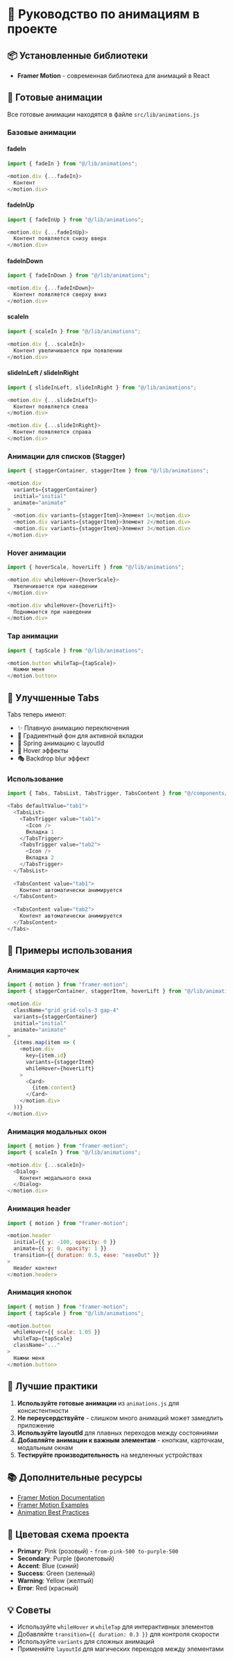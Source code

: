 # 🎨 Руководство по анимациям в проекте

## 📦 Установленные библиотеки

- **Framer Motion** - современная библиотека для анимаций в React

## 🎯 Готовые анимации

Все готовые анимации находятся в файле `src/lib/animations.js`

### Базовые анимации

#### fadeIn
```javascript
import { fadeIn } from "@/lib/animations";

<motion.div {...fadeIn}>
  Контент
</motion.div>
```

#### fadeInUp
```javascript
import { fadeInUp } from "@/lib/animations";

<motion.div {...fadeInUp}>
  Контент появляется снизу вверх
</motion.div>
```

#### fadeInDown
```javascript
import { fadeInDown } from "@/lib/animations";

<motion.div {...fadeInDown}>
  Контент появляется сверху вниз
</motion.div>
```

#### scaleIn
```javascript
import { scaleIn } from "@/lib/animations";

<motion.div {...scaleIn}>
  Контент увеличивается при появлении
</motion.div>
```

#### slideInLeft / slideInRight
```javascript
import { slideInLeft, slideInRight } from "@/lib/animations";

<motion.div {...slideInLeft}>
  Контент появляется слева
</motion.div>

<motion.div {...slideInRight}>
  Контент появляется справа
</motion.div>
```

### Анимации для списков (Stagger)

```javascript
import { staggerContainer, staggerItem } from "@/lib/animations";

<motion.div 
  variants={staggerContainer}
  initial="initial"
  animate="animate"
>
  <motion.div variants={staggerItem}>Элемент 1</motion.div>
  <motion.div variants={staggerItem}>Элемент 2</motion.div>
  <motion.div variants={staggerItem}>Элемент 3</motion.div>
</motion.div>
```

### Hover анимации

```javascript
import { hoverScale, hoverLift } from "@/lib/animations";

<motion.div whileHover={hoverScale}>
  Увеличивается при наведении
</motion.div>

<motion.div whileHover={hoverLift}>
  Поднимается при наведении
</motion.div>
```

### Tap анимации

```javascript
import { tapScale } from "@/lib/animations";

<motion.button whileTap={tapScale}>
  Нажми меня
</motion.button>
```

## 🎨 Улучшенные Tabs

Tabs теперь имеют:
- ✨ Плавную анимацию переключения
- 🎯 Градиентный фон для активной вкладки
- 🌊 Spring анимацию с layoutId
- 💫 Hover эффекты
- 🎭 Backdrop blur эффект

### Использование

```javascript
import { Tabs, TabsList, TabsTrigger, TabsContent } from "@/components/ui/tabs";

<Tabs defaultValue="tab1">
  <TabsList>
    <TabsTrigger value="tab1">
      <Icon />
      Вкладка 1
    </TabsTrigger>
    <TabsTrigger value="tab2">
      <Icon />
      Вкладка 2
    </TabsTrigger>
  </TabsList>
  
  <TabsContent value="tab1">
    Контент автоматически анимируется
  </TabsContent>
  
  <TabsContent value="tab2">
    Контент автоматически анимируется
  </TabsContent>
</Tabs>
```

## 🚀 Примеры использования

### Анимация карточек

```javascript
import { motion } from "framer-motion";
import { staggerContainer, staggerItem, hoverLift } from "@/lib/animations";

<motion.div 
  className="grid grid-cols-3 gap-4"
  variants={staggerContainer}
  initial="initial"
  animate="animate"
>
  {items.map(item => (
    <motion.div 
      key={item.id}
      variants={staggerItem}
      whileHover={hoverLift}
    >
      <Card>
        {item.content}
      </Card>
    </motion.div>
  ))}
</motion.div>
```

### Анимация модальных окон

```javascript
import { motion } from "framer-motion";
import { scaleIn } from "@/lib/animations";

<motion.div {...scaleIn}>
  <Dialog>
    Контент модального окна
  </Dialog>
</motion.div>
```

### Анимация header

```javascript
import { motion } from "framer-motion";

<motion.header
  initial={{ y: -100, opacity: 0 }}
  animate={{ y: 0, opacity: 1 }}
  transition={{ duration: 0.5, ease: "easeOut" }}
>
  Header контент
</motion.header>
```

### Анимация кнопок

```javascript
import { motion } from "framer-motion";
import { tapScale } from "@/lib/animations";

<motion.button
  whileHover={{ scale: 1.05 }}
  whileTap={tapScale}
  className="..."
>
  Нажми меня
</motion.button>
```

## 🎯 Лучшие практики

1. **Используйте готовые анимации** из `animations.js` для консистентности
2. **Не переусердствуйте** - слишком много анимаций может замедлить приложение
3. **Используйте layoutId** для плавных переходов между состояниями
4. **Добавляйте анимации к важным элементам** - кнопкам, карточкам, модальным окнам
5. **Тестируйте производительность** на медленных устройствах

## 📚 Дополнительные ресурсы

- [Framer Motion Documentation](https://www.framer.com/motion/)
- [Framer Motion Examples](https://www.framer.com/motion/examples/)
- [Animation Best Practices](https://web.dev/animations/)

## 🎨 Цветовая схема проекта

- **Primary**: Pink (розовый) - `from-pink-500 to-purple-500`
- **Secondary**: Purple (фиолетовый)
- **Accent**: Blue (синий)
- **Success**: Green (зеленый)
- **Warning**: Yellow (желтый)
- **Error**: Red (красный)

## 💡 Советы

- Используйте `whileHover` и `whileTap` для интерактивных элементов
- Добавляйте `transition={{ duration: 0.3 }}` для контроля скорости
- Используйте `variants` для сложных анимаций
- Применяйте `layoutId` для магических переходов между элементами
